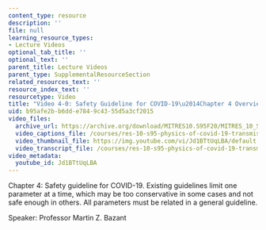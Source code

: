 ```yaml
---
content_type: resource
description: ''
file: null
learning_resource_types:
- Lecture Videos
optional_tab_title: ''
optional_text: ''
parent_title: Lecture Videos
parent_type: SupplementalResourceSection
related_resources_text: ''
resource_index_text: ''
resourcetype: Video
title: "Video 4-0: Safety Guideline for COVID-19\u2014Chapter 4 Overview"
uid: b95afe2b-b6dd-e784-9c43-55d5a3cf2015
video_files:
  archive_url: https://archive.org/download/MITRES10.S95F20/MITRES_10_S95F20_0400_300k.mp4
  video_captions_file: /courses/res-10-s95-physics-of-covid-19-transmission-fall-2020/29f87961a608529097fdffdeb53935d1_Jd1BTtUqLBA.vtt
  video_thumbnail_file: https://img.youtube.com/vi/Jd1BTtUqLBA/default.jpg
  video_transcript_file: /courses/res-10-s95-physics-of-covid-19-transmission-fall-2020/661af8d020723010f4000ee4db950fdf_Jd1BTtUqLBA.pdf
video_metadata:
  youtube_id: Jd1BTtUqLBA
---
```


Chapter 4: Safety guideline for COVID-19. Existing guidelines limit one parameter at a time, which may be too conservative in some cases and not safe enough in others. All parameters must be related in a general guideline.

Speaker: Professor Martin Z. Bazant